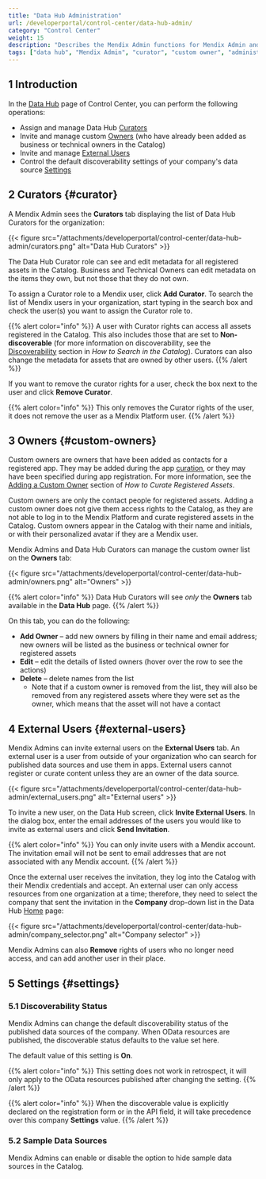 ```yaml
---
title: "Data Hub Administration"
url: /developerportal/control-center/data-hub-admin/
category: "Control Center"
weight: 15
description: "Describes the Mendix Admin functions for Mendix Admin and curators."
tags: ["data hub", "Mendix Admin", "curator", "custom owner", "administration"]
---
```


## 1 Introduction

In the [Data Hub](/developerportal/control-center/#data-hub) page of Control Center, you can perform the following operations:

* Assign and manage Data Hub [Curators](#curator)
* Invite and manage custom [Owners](#custom-owners) (who have already been added as business or technical owners in the Catalog)
* Invite and manage [External Users](#external-users)
* Control the default discoverability settings of your company's data source [Settings](#settings)

## 2 Curators {#curator}

A Mendix Admin sees the **Curators** tab displaying the list of Data Hub Curators for the organization:

{{< figure src="/attachments/developerportal/control-center/data-hub-admin/curators.png" alt="Data Hub Curators" >}}

The Data Hub Curator role can see and edit metadata for all registered assets in the Catalog. Business and Technical Owners can edit metadata on the items they own, but not those that they do not own.

To assign a Curator role to a Mendix user, click **Add Curator**. To search the list of Mendix users in your organization, start typing in the search box and check the user(s) you want to assign the Curator role to.

{{% alert color="info" %}}
A user with Curator rights can access all assets registered in the Catalog. This also includes those that are set to **Non-discoverable** (for more information on discoverability, see the [Discoverability](/catalog/manage/search/#discoverability-metadata) section in *How to Search in the Catalog*). Curators can also change the metadata for assets that are owned by other users.
{{% /alert %}}

If you want to remove the curator rights for a user, check the box next to the user and click **Remove Curator**.

{{% alert color="info" %}}
This only removes the Curator rights of the user, it does not remove the user as a Mendix Platform user.
{{% /alert %}}

## 3 Owners {#custom-owners}

Custom owners are owners that have been added as contacts for a registered app. They may be added during the app [curation](/catalog/manage/search/#discoverability-metadata), or they may have been specified during app registration. For more information, see the [Adding a Custom Owner](/catalog/manage/search/#discoverability-metadata) section of *How to Curate Registered Assets*.

Custom owners are only the contact people for registered assets. Adding a custom owner does not give them access rights to the Catalog, as they are not able to log in to the Mendix Platform and curate registered assets in the Catalog. Custom owners appear in the Catalog with their name and initials, or with their personalized avatar if they are a Mendix user.

Mendix Admins and Data Hub Curators can manage the custom owner list on the **Owners** tab:

{{< figure src="/attachments/developerportal/control-center/data-hub-admin/owners.png" alt="Owners" >}}

{{% alert color="info" %}}
Data Hub Curators will see *only* the **Owners** tab available in the **Data Hub** page.
{{% /alert %}}

On this tab, you can do the following:

* **Add Owner** – add new owners by filling in their name and email address; new owners will be listed as the business or technical owner for registered assets
* **Edit** – edit the details of listed owners (hover over the row to see the actions)
* **Delete** – delete names from the list
    * Note that if a custom owner is removed from the list, they will also be removed from any registered assets where they were set as the owner, which means that the asset will not have a contact

## 4 External Users {#external-users}

Mendix Admins can invite external users on the **External Users** tab. An external user is a user from outside of your organization who can search for published data sources and use them in apps. External users cannot register or curate content unless they are an owner of the data source.

{{< figure src="/attachments/developerportal/control-center/data-hub-admin/external_users.png" alt="External users" >}}

To invite a new user, on the Data Hub screen, click **Invite External Users**. In the dialog box, enter the email addresses of the users you would like to invite as external users and click **Send Invitation**.

{{% alert color="info" %}}
You can only invite users with a Mendix account. The invitation email will not be sent to email addresses that are not associated with any Mendix account.
{{% /alert %}}

Once the external user receives the invitation, they log into the Catalog with their Mendix credentials and accept. An external user can only access resources from one organization at a time; therefore, they need to select the company that sent the invitation in the **Company** drop-down list in the Data Hub [Home](/catalog/#catalog-home) page:

{{< figure src="/attachments/developerportal/control-center/data-hub-admin/company_selector.png" alt="Company selector" >}}

Mendix Admins can also **Remove** rights of users who no longer need access, and can add another user in their place.

## 5 Settings {#settings}

### 5.1 Discoverability Status

Mendix Admins can change the default discoverability status of the published data sources of the company. When OData resources are published, the discoverable status defaults to the value set here. 

The default value of this setting is **On**.

{{% alert color="info" %}}
This setting does not work in retrospect, it will only apply to the  OData resources published after changing the setting.
{{% /alert %}}

{{% alert color="info" %}}
When the discoverable value is explicitly declared on the registration form or in the API field, it will take precedence over this company **Settings** value.
{{% /alert %}}

### 5.2 Sample Data Sources

Mendix Admins can enable or disable the option to hide sample data sources in the Catalog.
